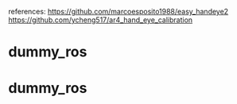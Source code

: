 references:
https://github.com/marcoesposito1988/easy_handeye2
https://github.com/ycheng517/ar4_hand_eye_calibration
# dummy_ros
# dummy_ros
